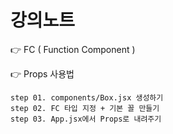 # 강의노트

👉 FC ( Function Component )

👉 Props 사용법

    step 01. components/Box.jsx 생성하기
    step 02. FC 타입 지정 + 기본 꼴 만들기
    step 03. App.jsx에서 Props로 내려주기
